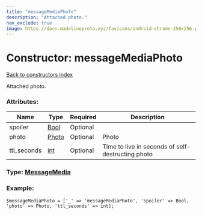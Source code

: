 ```yaml
---
title: "messageMediaPhoto"
description: "Attached photo."
nav_exclude: true
image: https://docs.madelineproto.xyz/favicons/android-chrome-256x256.png
---
```

# Constructor: messageMediaPhoto  
[Back to constructors index](/API_docs/constructors/index.html)



Attached photo.

### Attributes:

| Name     |    Type       | Required | Description |
|----------|---------------|----------|-------------|
|spoiler|[Bool](/API_docs/types/Bool.html) | Optional|
|photo|[Photo](/API_docs/types/Photo.html) | Optional|Photo|
|ttl\_seconds|[int](/API_docs/types/int.html) | Optional|Time to live in seconds of self-destructing photo|



### Type: [MessageMedia](/API_docs/types/MessageMedia.html)


### Example:

```
$messageMediaPhoto = ['_' => 'messageMediaPhoto', 'spoiler' => Bool, 'photo' => Photo, 'ttl_seconds' => int];
```  
